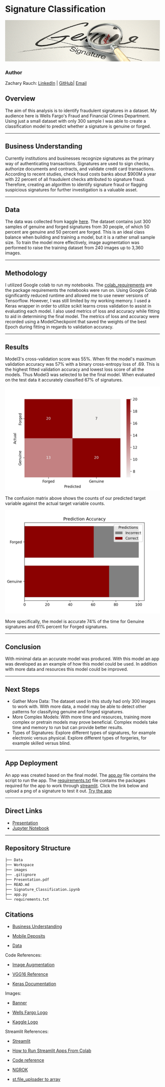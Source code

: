 # Signature Classification
![img](./images/signature_banner.jpeg)
### Author 
Zachary Rauch: 
[LinkedIn](https://www.linkedin.com/in/zach-rauch/) |
[GitHub](https://github.com/ZachRauch)|
[Email](zach.rauch0@gmail.com)
## Overview
  The aim of this analysis is to identify fraudulent signatures in a dataset. My audience here is Wells Fargo's Fraud and Financial Crimes Department. Using just a small dataset with only 300 sample I was able to create a classification model to predict whether a signature is genuine or forged.

---
## Business Understanding 
  Currently institutions and businesses recognize signatures as the primary way of authenticating transactions. Signatures are used to sign checks, authorize documents and contracts, and validate credit card transactions. According to recent studies, check fraud costs banks about $900M a year with 22 percent of all fraudulent checks attributed to signature fraud. Therefore, creating an algorithm to identify signature fraud or flagging suspicious signatures for further investigation is a valuable asset.

---
## Data 
  The data was collected from kaggle [here](https://www.kaggle.com/datasets/divyanshrai/handwritten-signatures). The dataset contains just 300 samples of genuine and forged signatures from 30 people, of which 50 percent are genuine and 50 percent are forged. This is an ideal class balance when building and training a model, but it is a rather small sample size. To train the model more effectively, image augmentation was performed to raise the training dataset from 240 images up to 3,360 images. 

---
## Methodology
  I utilized Google colab to run my notebooks. The [colab_requirements](https://github.com/ZachRauch/Signature_Classification/blob/main/Data/colab_requirements.txt) are the package requirements the notebooks were run on. Using Google Colab significantly reduced runtime and allowed me to use newer versions of Tensorflow. However, I was still limited by my working memory. I used a Keras wrapper in order to utilize scikit learns cross validation to assist in evaluating each model. I also used metrics of loss and accuracy while fitting to aid in determining the final model. The metrics of loss and accuracy were recorded using a ModelCheckpoint that saved the weights of the best Epoch during fitting in regards to validation accuracy.

---
## Results
  Model3's cross-validation score was 55%. When fit the model's maximum validation accuracy was 57% with a binary cross-entropy loss of .69. This is the highest fitted validation accuracy and lowest loss score of all the models. Thus Model3 was selected to be the final model. When evaluated on the test data it accurately classified 67% of signatures.

![img](./images/confusion_matrix.jpeg)

  The confusion matrix above shows the counts of our predicted target variable against the actual target variable counts.

![img](./images/Prediction_Accuracy.jpeg)

  More specifically, the model is accurate 74% of the time for Genuine signatures and 61% percent for Forged signatures.

---
## Conclusion
  With minimal data an accurate model was produced. With this model an app was developed as an example of how this model could be used. In addition with more data and resources this model could be improved. 

---
## Next Steps
- Gather More Data: The dataset used in this study had only 300 images to work with. With more data, a model may be able to detect other patterns for classifying genuine and forged signatures.
- More Complex Models: With more time and resources, training more complex or pretrain models may prove beneficial. Complex models take time and memory to run but can provide better results.
- Types of Signatures: Explore different types of signatures, for example electronic versus physical. Explore different types of forgeries, for example skilled versus blind.

---
## App Deployment
  An app was created based on the final model. The [app.py](https://github.com/ZachRauch/Signature_Classification/blob/main/app.py) file contains the script to run the app. The [requirements.txt](https://github.com/ZachRauch/Signature_Classification/blob/main/requirements.txt) file contains the packages required for the app to work through [streamlit](https://streamlit.io/). Click the link below and upload a png of a signature to test it out. 
[Try the app](https://share.streamlit.io/zachrauch/signature_classification/main/app.py)

---
## Direct Links
- [Presentation](https://github.com/ZachRauch/Signature_Classification/blob/main/Presentation.pdf)
- [Jupyter Notebook](https://github.com/ZachRauch/Signature_Classification/blob/main/Signature_Classification.ipynb)
---
## Repository Structure
```
├── Data 
├── Workspace
├── images
├── .gitignore
├── Presentation.pdf
├── READ.md
├── Signature_Classification.ipynb
├── app.py
└── requirements.txt
```
## Citations

- [Business Understanding](https://towardsdatascience.com/signature-fraud-detection-an-advanced-analytics-approach-a795b0e588b2)

- [Mobile Deposits](https://www.retaildive.com/ex/mobilecommercedaily/mobile-users-deposit-over-40-billion-in-checks-via-mobile-mitek#:~:text=%E2%80%9CAnalyst%20data%20shows%20that%20more,and%20convenient%2C%20it's%20fun.%E2%80%9D)

- [Data](https://www.kaggle.com/datasets/divyanshrai/handwritten-signatures)

Code References:

- [Image Augmentation](https://machinelearningmastery.com/how-to-configure-image-data-augmentation-when-training-deep-learning-neural-networks/)

- [VGG16 Reference](https://www.kaggle.com/code/raulcsimpetru/vgg16-binary-classification/notebook)

- [Keras Documentation](https://keras.io/api/)

Images:

- [Banner](https://www.adamsluka.com/forgery.html)

- [Wells Fargo Logo](https://upload.wikimedia.org/wikipedia/commons/thumb/b/b3/Wells_Fargo_Bank.svg/2048px-Wells_Fargo_Bank.svg.png)

- [Kaggle Logo](https://upload.wikimedia.org/wikipedia/commons/7/7c/Kaggle_logo.png)

Streamlit References: 

- [Streamlit](https://streamlit.io/)

- [How to Run Streamlit Apps From Colab](https://medium.com/@jcharistech/how-to-run-streamlit-apps-from-colab-29b969a1bdfc) 

- [Code reference](https://github.com/jingxianho/streamlit-local-tunnel/blob/main/Streamlit_local_tunnel.ipynb)

- [NGROK](https://dashboard.ngrok.com/get-started/setup)

- [st.file_uploader to array](https://discuss.streamlit.io/t/png-bytes-io-numpy-conversion-using-file-uploader/1409)
